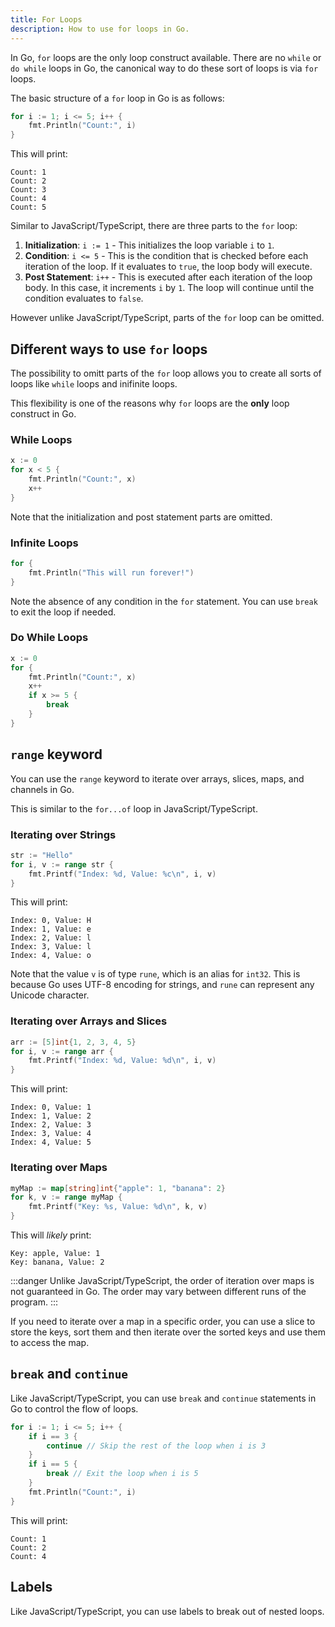 ```yaml
---
title: For Loops
description: How to use for loops in Go.
---
```


In Go, `for` loops are the only loop construct available. There are no `while` or `do while` loops in Go, the canonical way to do these sort of loops is via `for` loops.

The basic structure of a `for` loop in Go is as follows:

```go title="for.go"
for i := 1; i <= 5; i++ {
    fmt.Println("Count:", i)
}
```

This will print:

```terminal
Count: 1
Count: 2
Count: 3
Count: 4
Count: 5
```

Similar to JavaScript/TypeScript, there are three parts to the `for` loop:

1. **Initialization**: `i := 1` - This initializes the loop variable `i` to `1`.
2. **Condition**: `i <= 5` - This is the condition that is checked before each iteration of the loop. If it evaluates to `true`, the loop body will execute.
3. **Post Statement**: `i++` - This is executed after each iteration of the loop body. In this case, it increments `i` by `1`.
   The loop will continue until the condition evaluates to `false`.

However unlike JavaScript/TypeScript, parts of the `for` loop can be omitted.

## Different ways to use `for` loops

The possibility to omitt parts of the `for` loop allows you to create all sorts of loops like `while` loops and inifinite loops.

This flexibility is one of the reasons why `for` loops are the **only** loop construct in Go.

### While Loops

```go title="for_while.go"
x := 0
for x < 5 {
    fmt.Println("Count:", x)
    x++
}
```

Note that the initialization and post statement parts are omitted.

### Infinite Loops

```go title="for_infinite.go"
for {
    fmt.Println("This will run forever!")
}
```

Note the absence of any condition in the `for` statement. You can use `break` to exit the loop if needed.

### Do While Loops

```go title="for_do_while.go"
x := 0
for {
    fmt.Println("Count:", x)
    x++
    if x >= 5 {
        break
    }
}
```

## `range` keyword

You can use the `range` keyword to iterate over arrays, slices, maps, and channels in Go.

This is similar to the `for...of` loop in JavaScript/TypeScript.

### Iterating over Strings

```go title="for_range_string.go"
str := "Hello"
for i, v := range str {
    fmt.Printf("Index: %d, Value: %c\n", i, v)
}
```

This will print:

```terminal
Index: 0, Value: H
Index: 1, Value: e
Index: 2, Value: l
Index: 3, Value: l
Index: 4, Value: o
```

Note that the value `v` is of type `rune`, which is an alias for `int32`. This is because Go uses UTF-8 encoding for strings, and `rune` can represent any Unicode character.

### Iterating over Arrays and Slices

```go title="for_range_array.go"
arr := [5]int{1, 2, 3, 4, 5}
for i, v := range arr {
    fmt.Printf("Index: %d, Value: %d\n", i, v)
}
```

This will print:

```terminal
Index: 0, Value: 1
Index: 1, Value: 2
Index: 2, Value: 3
Index: 3, Value: 4
Index: 4, Value: 5
```

### Iterating over Maps

```go title="for_range_map.go"
myMap := map[string]int{"apple": 1, "banana": 2}
for k, v := range myMap {
    fmt.Printf("Key: %s, Value: %d\n", k, v)
}
```

This will _likely_ print:

```terminal
Key: apple, Value: 1
Key: banana, Value: 2
```

:::danger
Unlike JavaScript/TypeScript, the order of iteration over maps is not guaranteed in Go. The order may vary between different runs of the program.
:::

If you need to iterate over a map in a specific order, you can use a slice to store the keys, sort them and then iterate over the sorted keys and use them to access the map.

## `break` and `continue`

Like JavaScript/TypeScript, you can use `break` and `continue` statements in Go to control the flow of loops.

```go title="for_break_continue.go"
for i := 1; i <= 5; i++ {
    if i == 3 {
        continue // Skip the rest of the loop when i is 3
    }
    if i == 5 {
        break // Exit the loop when i is 5
    }
    fmt.Println("Count:", i)
}
```

This will print:

```terminal
Count: 1
Count: 2
Count: 4
```

## Labels

Like JavaScript/TypeScript, you can use labels to break out of nested loops.
